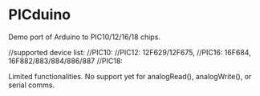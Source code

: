 # PICduino

Demo port of Arduino to PIC10/12/16/18 chips.

//supported device list: 
//PIC10: 
//PIC12: 12F629/12F675, 
//PIC16: 16F684, 16F882/883/884/886/887
//PIC18: 

Limited functionalities. No support yet for analogRead(), analogWrite(), or serial comms.
